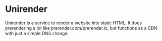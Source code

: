 # Unirender
Unirender is a service to render a website into static HTML. It does prerendering a lot like prerender.com/prerender.io, but functions as a CDN with just a simple DNS change.
